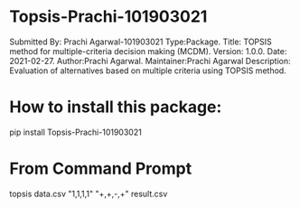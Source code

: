 # Topsis-Prachi-101903021
Submitted By: Prachi Agarwal-101903021
Type:Package.
Title: TOPSIS method for multiple-criteria decision making (MCDM).
Version: 1.0.0.
Date: 2021-02-27.
Author:Prachi Agarwal.
Maintainer:Prachi Agarwal
Description: Evaluation of alternatives based on multiple criteria using TOPSIS method.

# How to install this package:
pip install Topsis-Prachi-101903021

# From Command Prompt
topsis data.csv "1,1,1,1" "+,+,-,+" result.csv
